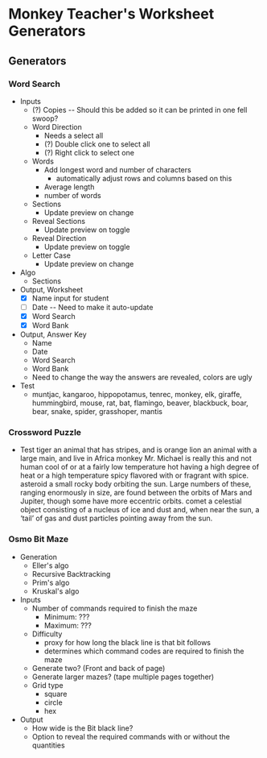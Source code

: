 # Monkey Teacher's Worksheet Generators

## Generators

### Word Search
- Inputs
    - (?) Copies -- Should this be added so it can be printed in one fell swoop?
    - Word Direction
        - Needs a select all
        - (?) Double click one to select all
        - (?) Right click to select one
    - Words
        - Add longest word and number of characters
            - automatically adjust rows and columns based on this
        - Average length
        - number of words
    - Sections
        - Update preview on change
    - Reveal Sections  
        - Update preview on toggle
    - Reveal Direction
        - Update preview on toggle
    - Letter Case
        - Update preview on change
- Algo
    - Sections
- Output, Worksheet
    - [x] Name input for student
    - [ ] Date -- Need to make it auto-update
    - [x] Word Search
    - [x] Word Bank
- Output, Answer Key
    - Name
    - Date
    - Word Search
    - Word Bank
    - Need to change the way the answers are revealed, colors are ugly
- Test
    - muntjac, kangaroo, hippopotamus, tenrec, monkey, elk, giraffe, hummingbird, mouse, rat, bat, flamingo, beaver, blackbuck, boar, bear, snake, spider, grasshoper, mantis

### Crossword Puzzle
- Test
tiger an animal that has stripes, and is orange
lion an animal with a large main, and live in Africa
monkey Mr. Michael is really this and not human
cool of or at a fairly low temperature
hot having a high degree of heat or a high temperature
spicy flavored with or fragrant with spice.
asteroid a small rocky body orbiting the sun. Large numbers of these, ranging enormously in size, are found between the orbits of Mars and Jupiter, though some have more eccentric orbits.
comet a celestial object consisting of a nucleus of ice and dust and, when near the sun, a ‘tail’ of gas and dust particles pointing away from the sun.


### Osmo Bit Maze
- Generation
    - Eller's algo
    - Recursive Backtracking
    - Prim's algo
    - Kruskal's algo
- Inputs
    - Number of commands required to finish the maze
        - Minimum: ???
        - Maximum: ???
    - Difficulty 
        - proxy for how long the black line is that bit follows
        - determines which command codes are required to finish the maze
    - Generate two? (Front and back of page)
    - Generate larger mazes? (tape multiple pages together)
    - Grid type
        - square
        - circle
        - hex
- Output
    - How wide is the Bit black line?
    - Option to reveal the required commands with or without the quantities

